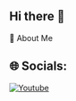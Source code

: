 ## Hi there 👋
💫 About Me

## 🌐 Socials:
[![Youtube](https://img.shields.io/badge/Youtube-%230077B5.svg?logo=Youtube&logoColor=red)](https://www.youtube.com/@needed-l6b)

